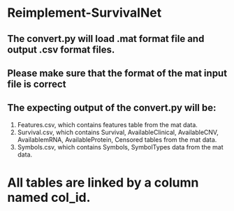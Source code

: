 # Reimplement-SurvivalNet

## The convert.py will load .mat format file and output .csv format files.
## Please make sure that the format of the mat input file is correct

## The expecting output of the convert.py will be:
1. Features.csv, which contains features table from the mat data.
2. Survival.csv, which contains Survival, AvailableClinical, AvailableCNV, AvailablemRNA, AvailableProtein, Censored tables from the mat data.
3. Symbols.csv, which contains Symbols, SymbolTypes data from the mat data.

# All tables are linked by a column named col_id.
